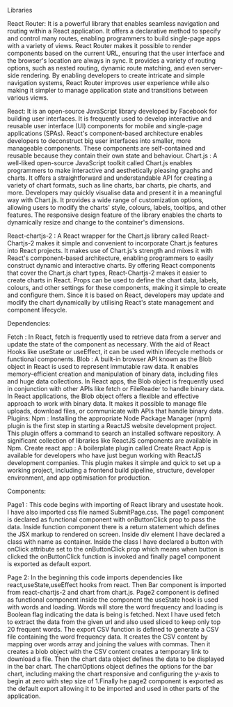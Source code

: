 Libraries

React Router:
It is a powerful library that enables seamless navigation and routing within a React application. It offers a declarative method to specify and control many routes, enabling programmers to build single-page apps with a variety of views. React Router makes it possible to render components based on the current URL, ensuring that the user interface and the browser's location are always in sync. It provides a variety of routing options, such as nested routing, dynamic route matching, and even server-side rendering. By enabling developers to create intricate and simple navigation systems, React Router improves user experience while also making it simpler to manage application state and transitions between various views.

React:
It is an open-source JavaScript library developed by Facebook for building user interfaces. It is frequently used to develop interactive and reusable user interface (UI) components for mobile and single-page applications (SPAs). React's component-based architecture enables developers to deconstruct big user interfaces into smaller, more manageable components. These components are self-contained and reusable because they contain their own state and behaviour.
Chart.js :
A well-liked open-source JavaScript toolkit called Chart.js enables programmers to make interactive and aesthetically pleasing graphs and charts. It offers a straightforward and understandable API for creating a variety of chart formats, such as line charts, bar charts, pie charts, and more. Developers may quickly visualise data and present it in a meaningful way with Chart.js. It provides a wide range of customization options, allowing users to modify the charts' style, colours, labels, tooltips, and other features. The responsive design feature of the library enables the charts to dynamically resize and change to the container's dimensions.

React-chartjs-2 :
A React wrapper for the Chart.js library called React-Chartjs-2 makes it simple and convenient to incorporate Chart.js features into React projects. It makes use of Chart.js's strength and mixes it with React's component-based architecture, enabling programmers to easily construct dynamic and interactive charts. By offering React components that cover the Chart.js chart types, React-Chartjs-2 makes it easier to create charts in React. Props can be used to define the chart data, labels, colours, and other settings for these components, making it simple to create and configure them. Since it is based on React, developers may update and modify the chart dynamically by utilising React's state management and component lifecycle.

Dependencies:

Fetch : 
In React, fetch is frequently used to retrieve data from a server and update the state of the component as necessary. With the aid of React Hooks like useState or useEffect, it can be used within lifecycle methods or functional components.
Blob :
A built-in browser API known as the Blob object in React is used to represent immutable raw data. It enables memory-efficient creation and manipulation of binary data, including files and huge data collections. In React apps, the Blob object is frequently used in conjunction with other APIs like fetch or FileReader to handle binary data.
In React applications, the Blob object offers a flexible and effective approach to work with binary data. It makes it possible to manage file uploads, download files, or communicate with APIs that handle binary data.
Plugins:
Npm : 
Installing the appropriate Node Package Manager (npm) plugin is the first step in starting a ReactJS website development project. This plugin offers a command to search an installed software repository. A significant collection of libraries like ReactJS components are available in Npm.
Create react app :
A boilerplate plugin called Create React App is available for developers who have just begun working with ReactJS development companies. This plugin makes it simple and quick to set up a working project, including a frontend build pipeline, structure, developer environment, and app optimisation for production.

Components:

Page1 : 
This code begins with importing of React library and usestate hook. I have also imported css file named SubmitPage.css. The page1 component is declared as functional component with onButtonClick prop to pass the data. Inside function component there is a return statement which defines the JSX markup to rendered on screen. Inside div element I have declared a class with name as container. Inside the class I have declared a button with onClick attribute set to the onButtonClick prop which means when button is clicked the onButtonClick function is invoked and finally page1 component is exported as default export.

Page 2:
In the beginning this code imports dependencies like react,useState,useEffect hooks from react. Then Bar component is imported from react-chartjs-2 and chart from chart.js. Page2 component is defined as functional component inside the component the useState hook is used with words and loading. Words will store the word frequency and loading is Boolean flag indicating the data is being is fetched. Next I have used fetch to extract the data from the given url and also used sliced to keep only top 20 frequent words. The export CSV function is defined to generate a CSV file containing the word frequency data. It creates the CSV content by mapping over words array and joining the values with commas. Then it creates a blob object with the CSV content creates a temporary link to download a file. Then the chart data object defines the data to be displayed in the bar chart. The chartOptions object defines the options for the bar chart, including making the chart responsive and configuring the y-axis to begin at zero with step size of 1.Finally he page2 component is exported as the default export allowing it to be imported and used in other parts of the application. 

